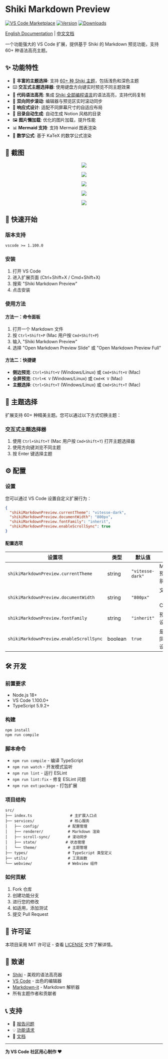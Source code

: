 # Shiki Markdown Preview

[![VS Code Marketplace](https://img.shields.io/badge/VS%20Code-Marketplace-blue?logo=visual-studio-code)](https://marketplace.visualstudio.com/items?itemName=fxzer8888.shiki-markdown-preview)
[![Version](https://img.shields.io/badge/version-1.1.4-green)](https://marketplace.visualstudio.com/items?itemName=fxzer8888.shiki-markdown-preview)
[![Downloads](https://img.shields.io/badge/downloads-0+-orange)](https://marketplace.visualstudio.com/items?itemName=fxzer8888.shiki-markdown-preview)

[English Documentation](README.md) | [中文文档](README-ZH.md)

一个功能强大的 VS Code 扩展，提供基于 Shiki 的 Markdown 预览功能，支持 60+ 种语法高亮主题。

## ✨ 功能特性

- 🎨 **丰富的主题选择**: 支持 [60+ 种 Shiki 主题](https://shiki.style/themes)，包括浅色和深色主题
- ⌨️ **交互式主题选择器**: 使用键盘方向键实时预览不同主题效果
- 📝 **代码语法高亮**: 集成 [Shiki 全部编程语言](https://shiki.style/languages)的语法高亮，支持代码复制
- 🔗 **双向同步滚动**: 编辑器与预览区实时滚动同步
- 📱 **响应式设计**: 适配不同屏幕尺寸的自适应布局
- 🎯 **目录自动生成**: 自动生成 Notion 风格的目录
- 🖼️ **图片懒加载**: 优化的图片加载，提升性能
- 📊 **Mermaid 支持**: 支持 Mermaid 图表渲染
- 🧮 **数学公式**: 基于 KaTeX 的数学公式渲染

## 📸 截图

<div align="center">

![](examples/example1.png)

![](examples/example2.png)

![](examples/example3.png)

![](examples/example4.png)

![](examples/example5.png)

</div>

## 🚀 快速开始

### 版本支持

`vscode >= 1.100.0`

### 安装

1. 打开 VS Code
2. 进入扩展页面 (Ctrl+Shift+X / Cmd+Shift+X)
3. 搜索 "Shiki Markdown Preview"
4. 点击安装

### 使用方法

#### 方法一：命令面板

1. 打开一个 Markdown 文件
2. 按 `Ctrl+Shift+P` (Mac 用户按 `Cmd+Shift+P`)
3. 输入 "Shiki Markdown Preview"
4. 选择 "Open Markdown Preview Slide" 或 "Open Markdown Preview Full"

#### 方法二：快捷键

- **侧边预览**: `Ctrl+Shift+V` (Windows/Linux) 或 `Cmd+Shift+V` (Mac)
- **全屏预览**: `Ctrl+K V` (Windows/Linux) 或 `Cmd+K V` (Mac)
- **主题选择**: `Ctrl+Shift+T` (Windows/Linux) 或 `Cmd+Shift+T` (Mac)

## 🎨 主题选择

扩展支持 60+ 种精美主题。您可以通过以下方式切换主题：

### 交互式主题选择器

1. 使用 `Ctrl+Shift+T` (Mac 用户按 `Cmd+Shift+T`) 打开主题选择器
2. 使用方向键浏览不同主题
3. 按 Enter 键选择主题

## ⚙️ 配置

### 设置

您可以通过 VS Code 设置自定义扩展行为：

```json
{
  "shikiMarkdownPreview.currentTheme": "vitesse-dark",
  "shikiMarkdownPreview.documentWidth": "800px",
  "shikiMarkdownPreview.fontFamily": "inherit",
  "shikiMarkdownPreview.enableScrollSync": true
}
```

#### 配置选项

| 设置项                                    | 类型    | 默认值           | 描述                      |
| ----------------------------------------- | ------- | ---------------- | ------------------------- |
| `shikiMarkdownPreview.currentTheme`       | string  | `"vitesse-dark"` | Markdown 预览的当前主题   |
| `shikiMarkdownPreview.documentWidth`      | string  | `"800px"`        | 文档宽度（支持 CSS 单位） |
| `shikiMarkdownPreview.fontFamily`         | string  | `"inherit"`      | 预览字体设置              |
| `shikiMarkdownPreview.enableScrollSync  ` | boolean | `true`           | 是否开启同步滚动设置      |

## 🛠️ 开发

### 前置要求

- Node.js 18+
- VS Code 1.100.0+
- TypeScript 5.9.2+

### 构建

```bash
npm install
npm run compile
```

### 脚本命令

- `npm run compile` - 编译 TypeScript
- `npm run watch` - 开发模式监听
- `npm run lint` - 运行 ESLint
- `npm run lint:fix` - 修复 ESLint 问题
- `npm run ext:package` - 打包扩展

### 项目结构

```
src/
├── index.ts                 # 主扩展入口点
├── services/                # 核心服务
│   ├── config/             # 配置管理
│   ├── renderer/           # Markdown 渲染
│   ├── scroll-sync/        # 滚动同步
│   ├── state/             # 状态管理
│   └── theme/              # 主题管理
├── types/                  # TypeScript 类型定义
├── utils/                  # 工具函数
└── webview/                # Webview 组件
```

### 如何贡献

1. Fork 仓库
2. 创建功能分支
3. 进行您的修改
4. 如适用，添加测试
5. 提交 Pull Request

## 📝 许可证

本项目采用 MIT 许可证 - 查看 [LICENSE](LICENSE) 文件了解详情。

## 🙏 致谢

- [Shiki](https://github.com/shikijs/shiki) - 美观的语法高亮器
- [VS Code](https://code.visualstudio.com/) - 出色的编辑器
- [Markdown-it](https://github.com/markdown-it/markdown-it) - Markdown 解析器
- 所有主题作者和贡献者

## 📞 支持

- 🐛 [报告问题](https://github.com/fxzer/shiki-markdown-preview/issues)
- 💡 [功能请求](https://github.com/fxzer/shiki-markdown-preview/issues)
- 📖 [文档](https://github.com/fxzer/shiki-markdown-preview/wiki)

---

**为 VS Code 社区用心制作 ❤️**
